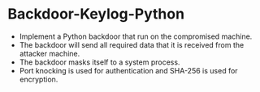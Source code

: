 # Backdoor-Keylog-Python
- Implement a Python backdoor that run on the compromised machine.
- The backdoor will send all required data that it is received from the attacker machine.
- The backdoor masks itself to a system process.
- Port knocking is used for authentication and SHA-256 is used for encryption.
